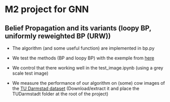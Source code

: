 # M2 project for GNN 

## Belief Propagation and its variants (loopy BP, uniformly reweighted BP (URW))

- The algorithm (and some useful function) are implemented in bp.py

- We test the methods (BP and loopy BP) with the exemple from [here](https://github.com/krashkov/Belief-Propagation/blob/master/4-ImplementationBP.ipynb)

- We control that there working well in the test_image.ipynb (using a grey scale test image)

- We measure the performance of our algorithm on (some) cow images of the [TU Darmstad dataset](http://host.robots.ox.ac.uk/pascal/VOC/databases.html#TUD)
(Download/extract it and place the TUDarmstadt folder at the root of the project)



